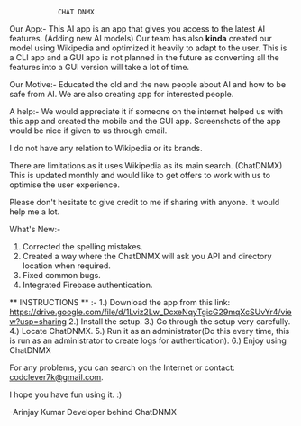 				CHAT DNMX

Our App:-
This AI app is an app that gives you access to the latest AI features. (Adding new AI models)
Our team has also **kinda** created our model using Wikipedia and optimized it heavily to adapt
to the user. This is a CLI app and a GUI app is not planned in the future as converting all
the features into a GUI version will take a lot of time. 

Our Motive:-
Educated the old and the new people about AI and how to be safe from AI. We are also creating
app for interested people.

A help:-
We would appreciate it if someone on the internet helped us with this app and created the 
mobile and the GUI app.
Screenshots of the app would be nice if given to us through email.


I do not have any relation to Wikipedia or its brands.

There are limitations as it uses Wikipedia as its main search. (ChatDNMX)
This is updated monthly and would like to get offers to work with us to optimise the user experience.

Please don't hesitate to give credit to me if sharing with anyone.
It would help me a lot.

What's New:-
1. Corrected the spelling mistakes.
2. Created a way where the ChatDNMX will ask you API and directory location when required.
3. Fixed common bugs.
4. Integrated Firebase authentication.

** INSTRUCTIONS ** :-
1.) Download the app from this link: https://drive.google.com/file/d/1Lviz2Lw_DcxeNqyTgicG29mqXcSUvYr4/view?usp=sharing
2.) Install the setup.
3.) Go through the setup very carefully.
4.) Locate ChatDNMX.
5.) Run it as an administrator(Do this every time, this is run as an administrator to create logs for authentication).
6.) Enjoy using ChatDNMX

For any problems, you can search on the Internet or contact: codclever7k@gmail.com.

I hope you have fun using it. :)

-Arinjay Kumar
Developer behind ChatDNMX
